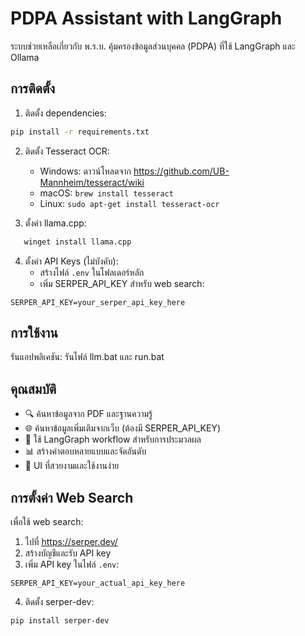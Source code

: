 # PDPA Assistant with LangGraph

ระบบช่วยเหลือเกี่ยวกับ พ.ร.บ. คุ้มครองข้อมูลส่วนบุคคล (PDPA) ที่ใช้ LangGraph และ Ollama

## การติดตั้ง

1. ติดตั้ง dependencies:
```bash
pip install -r requirements.txt
```

2. ติดตั้ง Tesseract OCR:
   - Windows: ดาวน์โหลดจาก https://github.com/UB-Mannheim/tesseract/wiki
   - macOS: `brew install tesseract`
   - Linux: `sudo apt-get install tesseract-ocr`

3. ตั้งค่า llama.cpp:
```bash
   winget install llama.cpp
```

4. ตั้งค่า API Keys (ไม่บังคับ):
   - สร้างไฟล์ `.env` ในโฟลเดอร์หลัก
   - เพิ่ม SERPER_API_KEY สำหรับ web search:
```
SERPER_API_KEY=your_serper_api_key_here
```

## การใช้งาน

รันแอปพลิเคชัน: รันไฟล์ llm.bat และ run.bat 


## คุณสมบัติ

- 🔍 ค้นหาข้อมูลจาก PDF และฐานความรู้
- 🌐 ค้นหาข้อมูลเพิ่มเติมจากเว็บ (ต้องมี SERPER_API_KEY)
- 🤖 ใช้ LangGraph workflow สำหรับการประมวลผล
- 📊 สร้างคำตอบหลายแบบและจัดอันดับ
- 🎨 UI ที่สวยงามและใช้งานง่าย

## การตั้งค่า Web Search

เพื่อใช้ web search:
1. ไปที่ https://serper.dev/
2. สร้างบัญชีและรับ API key
3. เพิ่ม API key ในไฟล์ `.env`:
```
SERPER_API_KEY=your_actual_api_key_here
```
4. ติดตั้ง serper-dev:
```bash
pip install serper-dev
```
